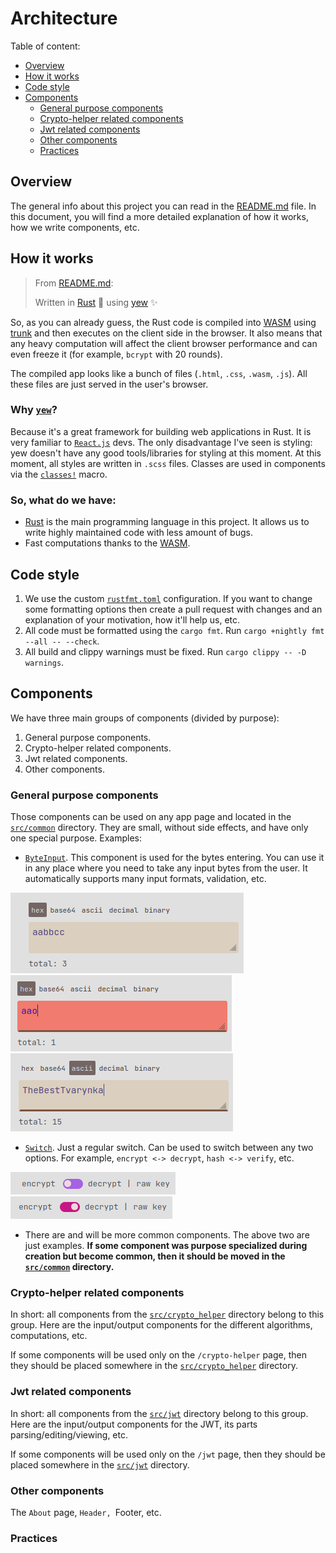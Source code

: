 
# Architecture

Table of content:

* [Overview](#overview)
* [How it works](#how-it-works)
* [Code style](#code-style)
* [Components](#components)
    * [General purpose components](#general-purpose-components)
    * [Crypto-helper related components](#crypto-helper-related-components)
    * [Jwt related components](#jwt-related-components)
    * [Other components](#other-components)
    * [Practices](#practices)

## Overview

The general info about this project you can read in the [README.md](https://github.com/TheBestTvarynka/crypto-helper/blob/main/README.md) file. In this document, you will find a more detailed explanation of how it works, how we write components, etc.

## How it works

> From [README.md](https://github.com/TheBestTvarynka/crypto-helper/blob/main/README.md):
>
> Written in [Rust](https://github.com/rust-lang/rust) :crab: using [yew](https://github.com/yewstack/yew) :sparkles:

So, as you can already guess, the Rust code is compiled into [WASM](https://en.wikipedia.org/wiki/WebAssembly) using [trunk](https://trunkrs.dev) and then executes on the client side in the browser. It also means that any heavy computation will affect the client browser performance and can even freeze it (for example, `bcrypt` with 20 rounds).

The compiled app looks like a bunch of files (`.html`, `.css`, `.wasm`, `.js`). All these files are just served in the user's browser.

### Why [`yew`](https://github.com/yewstack/yew)?

Because it's a great framework for building web applications in Rust. It is very familiar to [`React.js`](https://react.dev) devs. The only disadvantage I've seen is styling: yew doesn't have any good tools/libraries for styling at this moment. At this moment, all styles are written in `.scss` files. Classes are used in components via the [`classes!`](https://docs.rs/yew/latest/yew/macro.classes.html) macro.

### So, what do we have:

* [Rust](https://www.rust-lang.org/) is the main programming language in this project. It allows us to write highly maintained code with less amount of bugs.
* Fast computations thanks to the [WASM](https://en.wikipedia.org/wiki/WebAssembly).

## Code style

1. We use the custom [`rustfmt.toml`](https://github.com/TheBestTvarynka/crypto-helper/blob/main/rustfmt.toml) configuration. If you want to change some formatting options then create a pull request with changes and an explanation of your motivation, how it'll help us, etc.
2. All code must be formatted using the `cargo fmt`. Run `cargo +nightly fmt --all -- --check`.
3. All build and clippy warnings must be fixed. Run `cargo clippy -- -D warnings`.

## Components

We have three main groups of components (divided by purpose):

1. General purpose components.
2. Crypto-helper related components.
3. Jwt related components.
4. Other components.

### General purpose components

Those components can be used on any app page and located in the [`src/common`](https://github.com/TheBestTvarynka/crypto-helper/tree/main/src/common) directory. They are small, without side effects, and have only one special purpose. Examples:

* [`ByteInput`](https://github.com/TheBestTvarynka/crypto-helper/blob/main/src/common/byte_input.rs). This component is used for the bytes entering. You can use it in any place where you need to take any input bytes from the user. It automatically supports many input formats, validation, etc.

![](/public/img/architecture/bi_1.png) ![](/public/img/architecture/bi_2.png) ![](/public/img/architecture/bi_3.png)
* [`Switch`](https://github.com/TheBestTvarynka/crypto-helper/blob/main/src/common/switch.rs). Just a regular switch. Can be used to switch between any two options. For example, `encrypt <-> decrypt`, `hash <-> verify`, etc.

![](/public/img/architecture/s1.png) ![](/public/img/architecture/s2.png)
* There are and will be more common components. The above two are just examples. **If some component was purpose specialized during creation but become common, then it should be moved in the [`src/common`](https://github.com/TheBestTvarynka/crypto-helper/tree/main/src/common) directory.**

### Crypto-helper related components

In short: all components from the [`src/crypto_helper`](https://github.com/TheBestTvarynka/crypto-helper/tree/main/src/crypto_helper) directory belong to this group. Here are the input/output components for the different algorithms, computations, etc.

If some components will be used only on the `/crypto-helper` page, then they should be placed somewhere in the [`src/crypto_helper`](https://github.com/TheBestTvarynka/crypto-helper/tree/main/src/crypto_helper) directory.

### Jwt related components

In short: all components from the [`src/jwt`](https://github.com/TheBestTvarynka/crypto-helper/tree/main/src/jwt) directory belong to this group. Here are the input/output components for the JWT, its parts parsing/editing/viewing, etc.

If some components will be used only on the `/jwt` page, then they should be placed somewhere in the [`src/jwt`](https://github.com/TheBestTvarynka/crypto-helper/tree/main/src/jwt) directory.

### Other components

The `About` page, `Header, `Footer, etc.

### Practices
